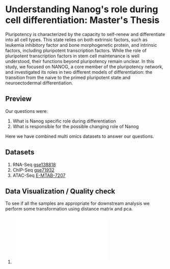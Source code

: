 # Understanding Nanog's role during cell differentiation: Master's Thesis
Pluripotency is characterized by the capacity to self-renew and differentiate into
all cell types. This state relies on both extrinsic factors, such as leukemia inhibitory
factor and bone morphogenetic protein, and intrinsic factors, including pluripotent
transcription factors.
While the role of pluripotent transcription factors in stem cell maintenance is well
understood, their functions beyond pluripotency remain unclear. In this study, we
focused on NANOG, a core member of the pluripotency network, and investigated its
roles in two different models of differentiation: the transition from the naive to the primed
pluripotent state and neuroectodermal differentiation.


## Preview

Our questions were:

1. What is Nanog specific role during differentiation
2. What is responsible for the possible changing role of Nanog

Here we have combined multi omics datasets to answer our questions.

## Datasets

1. RNA-Seq [gse138818](https://journals.biologists.com/bio/article/8/11/bio046367/222814/Nanog-regulates-Pou3f1-expression-at-the-exit-from)
2. ChIP-Seq [gse71932](https://www.nature.com/articles/nature16480)
3. ATAC-Seq [E-MTAB-7207](https://www.cell.com/cell-reports/fulltext/S2211-1247(19)30637-0)


## Data Visualization / Quality check

To see if all the samples are appropriate for downstream analysis we perform some transformation using distance matrix and pca.

1. ![Distance Matrix](./files/Distance_matrix.pdf)
   



